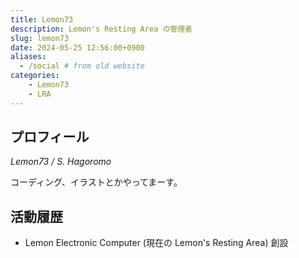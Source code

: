 ```yaml
---
title: Lemon73
description: Lemon's Resting Area の管理者
slug: lemon73
date: 2024-05-25 12:56:00+0900
aliases:
  - /social # from old website
categories:
    - Lemon73
    - LRA
---
```


<!-- 
// // // // /
/ // // // //
 // // // //
// // // // /
-------------
  |Profile|
-------------
-->

## プロフィール

*Lemon73 / S. Hagoromo*

コーディング、イラストとかやってまーす。

## 活動履歴

- Lemon Electronic Computer (現在の Lemon's Resting Area) 創設
